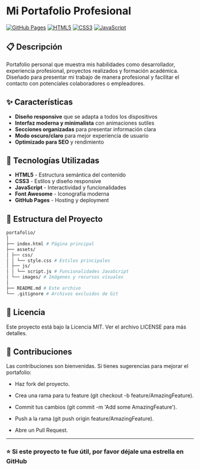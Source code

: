 # Mi Portafolio Profesional

[![GitHub Pages](https://img.shields.io/badge/GitHub%20Pages-Deployed-brightgreen)](https://tuusuario.github.io)
[![HTML5](https://img.shields.io/badge/HTML5-E34F26?logo=html5&logoColor=white)](https://developer.mozilla.org/en-US/docs/Web/HTML)
[![CSS3](https://img.shields.io/badge/CSS3-1572B6?logo=css3&logoColor=white)](https://developer.mozilla.org/en-US/docs/Web/CSS)
[![JavaScript](https://img.shields.io/badge/JavaScript-F7DF1E?logo=javascript&logoColor=black)](https://developer.mozilla.org/en-US/docs/Web/JavaScript)

## 📋 Descripción

Portafolio personal que muestra mis habilidades como desarrollador, experiencia profesional, proyectos realizados y formación académica. Diseñado para presentar mi trabajo de manera profesional y facilitar el contacto con potenciales colaboradores o empleadores.

## ✨ Características

- **Diseño responsive** que se adapta a todos los dispositivos
- **Interfaz moderna y minimalista** con animaciones sutiles
- **Secciones organizadas** para presentar información clara
- **Modo oscuro/claro** para mejor experiencia de usuario
- **Optimizado para SEO** y rendimiento

## 🚀 Tecnologías Utilizadas

- **HTML5** - Estructura semántica del contenido
- **CSS3** - Estilos y diseño responsive
- **JavaScript** - Interactividad y funcionalidades
- **Font Awesome** - Iconografía moderna
- **GitHub Pages** - Hosting y deployment

## 📁 Estructura del Proyecto

```bash
portafolio/
│
├── index.html # Página principal
├── assets/
│ ├── css/
│ │ └── style.css # Estilos principales
│ ├── js/
│ │ └── script.js # Funcionalidades JavaScript
│ └── images/ # Imágenes y recursos visuales
│
├── README.md # Este archivo
└── .gitignore # Archivos excluidos de Git
```

## 📄 Licencia

Este proyecto está bajo la Licencia MIT. Ver el archivo LICENSE para más detalles.

## 🤝 Contribuciones

Las contribuciones son bienvenidas. Si tienes sugerencias para mejorar el portafolio:

- Haz fork del proyecto.

- Crea una rama para tu feature (git checkout -b feature/AmazingFeature).

- Commit tus cambios (git commit -m 'Add some AmazingFeature').

- Push a la rama (git push origin feature/AmazingFeature).

- Abre un Pull Request.

---

### ⭐ Si este proyecto te fue útil, por favor déjale una estrella en GitHub
